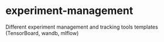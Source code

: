 # experiment-management
Different experiment management and tracking tools templates (TensorBoard, wandb, mlflow)
